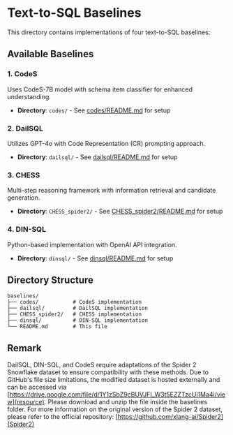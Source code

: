 # Text-to-SQL Baselines

This directory contains implementations of four text-to-SQL baselines:

## Available Baselines

### 1. CodeS
Uses CodeS-7B model with schema item classifier for enhanced understanding.
- **Directory**: `codes/` - See [codes/README.md](codes/README.md) for setup

### 2. DailSQL  
Utilizes GPT-4o with Code Representation (CR) prompting approach.
- **Directory**: `dailsql/` - See [dailsql/README.md](dailsql/README.md) for setup

### 3. CHESS
Multi-step reasoning framework with information retrieval and candidate generation.
- **Directory**: `CHESS_spider2/` - See [CHESS_spider2/README.md](CHESS_spider2/README.md) for setup

### 4. DIN-SQL
Python-based implementation with OpenAI API integration.
- **Directory**: `dinsql/` - See [dinsql/README.md](dinsql/README.md) for setup

## Directory Structure

```
baselines/
├── codes/           # CodeS implementation
├── dailsql/         # DailSQL implementation  
├── CHESS_spider2/   # CHESS implementation
├── dinsql/          # DIN-SQL implementation
└── README.md        # This file
```

## Remark
DailSQL, DIN-SQL, and CodeS require adaptations of the Spider 2 Snowflake dataset to ensure compatibility with these methods. Due to GitHub's file size limitations, the modified dataset is hosted externally and can be accessed via
[https://drive.google.com/file/d/1Y1zSbZ9cBUVJFI_W3t5EZZTzcUi1Ma4i/view](resource). Please download and unzip the file inside the baselines folder. For more information on the original version of the Spider 2 dataset, please refer to the official repository:
[https://github.com/xlang-ai/Spider2](Spider2)
